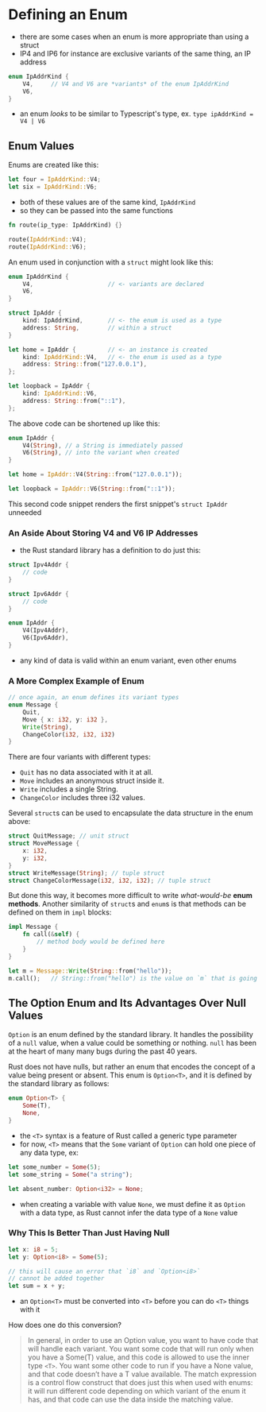# Defining an Enum

- there are some cases when an enum is more appropriate than using a struct
- IP4 and IP6 for instance are exclusive variants of the same thing, an IP address

```rust
enum IpAddrKind {
    V4,     // V4 and V6 are *variants* of the enum IpAddrKind
    V6,
}
```

- an enum *looks* to be similar to Typescript's type, ex. `type ipAddrKind = V4 | V6`

## Enum Values

Enums are created like this:

```rust
let four = IpAddrKind::V4;
let six = IpAddrKind::V6;
```

- both of these values are of the same kind, `IpAddrKind`
- so they can be passed into the same functions

```rust
fn route(ip_type: IpAddrKind) {}

route(IpAddrKind::V4);
route(IpAddrKind::V6);
```

An enum used in conjunction with a `struct` might look like this:

```rust
enum IpAddrKind {
    V4,                     // <- variants are declared
    V6,
}

struct IpAddr {
    kind: IpAddrKind,       // <- the enum is used as a type
    address: String,        // within a struct
}

let home = IpAddr {         // <- an instance is created
    kind: IpAddrKind::V4,   // <- the enum is used as a type
    address: String::from("127.0.0.1"),
};

let loopback = IpAddr {
    kind: IpAddrKind::V6,
    address: String::from("::1"),
};
```

The above code can be shortened up like this:

```rust
enum IpAddr {
    V4(String), // a String is immediately passed
    V6(String), // into the variant when created
}

let home = IpAddr::V4(String::from("127.0.0.1"));

let loopback = IpAddr::V6(String::from("::1"));
```

This second code snippet renders the first snippet's `struct IpAddr` unneeded

### An Aside About Storing V4 and V6 IP Addresses

- the Rust standard library has a definition to do just this:

```rust
struct Ipv4Addr {
    // code
}

struct Ipv6Addr {
    // code
}

enum IpAddr {
    V4(Ipv4Addr),
    V6(Ipv6Addr),
}
```

- any kind of data is valid within an enum variant, even other enums

### A More Complex Example of Enum

```rust
// once again, an enum defines its variant types
enum Message {
    Quit,
    Move { x: i32, y: i32 },
    Write(String),
    ChangeColor(i32, i32, i32)
}
```

There are four variants with different types:

- `Quit` has no data associated with it at all.
- `Move` includes an anonymous struct inside it.
- `Write` includes a single String.
- `ChangeColor` includes three i32 values.

Several `struct`s can be used to encapsulate the data structure in the enum above:

```rust
struct QuitMessage; // unit struct
struct MoveMessage {
    x: i32,
    y: i32,
}
struct WriteMessage(String); // tuple struct
struct ChangeColorMessage(i32, i32, i32); // tuple struct
```

But done this way, it becomes more difficult to write *what-would-be* **enum methods**. Another similarity of `struct`s and `enum`s is that methods can be defined on them in `impl` blocks:

```rust
impl Message {
    fn call(&self) {
        // method body would be defined here
    }
}

let m = Message::Write(String::from("hello"));
m.call();   // String::from("hello") is the value on `m` that is going into `call()`
```

## The Option Enum and Its Advantages Over Null Values

`Option` is an enum defined by the standard library. It handles the possibility of a `null` value, when a value could be something or nothing. `null` has been at the heart of many many bugs during the past 40 years.

Rust does not have nulls, but rather an enum that encodes the concept of a value being present or absent. This enum is `Option<T>`, and it is defined by the standard library as follows:

```rust
enum Option<T> {
    Some(T),
    None,
}
```

- the `<T>` syntax is a feature of Rust called a generic type parameter
- for now, `<T>` means that the `Some` variant of `Option` can hold one piece of any data type, ex:

```rust
let some_number = Some(5);
let some_string = Some("a string");

let absent_number: Option<i32> = None;
```

- when creating a variable with value `None`, we must define it as `Option` with a data type, as Rust cannot infer the data type of a `None` value

### Why This Is Better Than Just Having Null

```rust
let x: i8 = 5;
let y: Option<i8> = Some(5);

// this will cause an error that `i8` and `Option<i8>`
// cannot be added together
let sum = x + y;
```

- an `Option<T>` must be converted into `<T>` before you can do `<T>` things with it

How does one do this conversion?

> In general, in order to use an Option<T> value, you want to have code that will handle each variant. You want some code that will run only when you have a Some(T) value, and this code is allowed to use the inner type `<T>`. You want some other code to run if you have a None value, and that code doesn’t have a T value available. The match expression is a control flow construct that does just this when used with enums: it will run different code depending on which variant of the enum it has, and that code can use the data inside the matching value.

